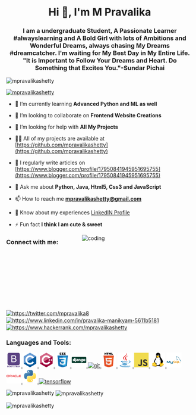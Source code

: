 
<h1 align="center">Hi 👋, I'm M Pravalika</h1>
<h3 align="center">I am a undergraduate Student, A Passionate Learner #alwayslearning and A Bold Girl with lots of Ambitions and Wonderful Dreams, always chasing My Dreams #dreamcatcher. I'm waiting for My Best Day in My Entire Life. "It is Important to Follow Your Dreams and Heart. Do Something that Excites You."-Sundar Pichai</h3>

<p align="left"> <img src="https://komarev.com/ghpvc/?username=mpravalikashetty&label=Profile%20views&color=0e75b6&style=flat" alt="mpravalikashetty" /> </p>

<p align="left"> <a href="https://github.com/ryo-ma/github-profile-trophy"><img src="https://github-profile-trophy.vercel.app/?username=mpravalikashetty" alt="mpravalikashetty" /></a> </p>

-  🌱 I’m currently learning **Advanced Python and ML as well**

- 👯 I’m looking to collaborate on **Frontend Website Creations**

- 🤝 I’m looking for help with **All My Projects**

- 👨‍💻 All of my projects are available at [https://github.com/mpravalikashetty](https://github.com/mpravalikashetty)

- 📝 I regularly write articles on [https://www.blogger.com/profile/17950841945951695755](https://www.blogger.com/profile/17950841945951695755)

- 💬 Ask me about **Python, Java, Html5, Css3 and JavaScript**

- 📫 How to reach me **mpravalikashetty@gmail.com**

- 📄 Know about my experiences [LinkedIN Profile](https://www.linkedin.com/in/itsmepravalikam/)
- ⚡ Fun fact **I think I am cute & sweet**
<img align="right" alt="coding" height="200" width="300" src="https://blog.penjee.com/wp-content/uploads/2016/05/penjee-penguin-recursion-visualization.gif ">
<h3 align="left">Connect with me:</h3>
<p align="left">
<a href="https://twitter.com/https://twitter.com/mpravalika8" target="blank"><img align="center" src="https://cdn.jsdelivr.net/npm/simple-icons@3.0.1/icons/twitter.svg" alt="https://twitter.com/mpravalika8" height="30" width="40" /></a>
<a href="https://linkedin.com/in/https://www.linkedin.com/in/pravalika-manikyam-5611b5181" target="blank"><img align="center" src="https://cdn.jsdelivr.net/npm/simple-icons@3.0.1/icons/linkedin.svg" alt="https://www.linkedin.com/in/pravalika-manikyam-5611b5181" height="30" width="40" /></a>
<a href="https://www.hackerrank.com/https://www.hackerrank.com/mpravalikashetty" target="blank"><img align="center" src="https://cdn.jsdelivr.net/npm/simple-icons@3.0.1/icons/hackerrank.svg" alt="https://www.hackerrank.com/mpravalikashetty" height="30" width="40" /></a>
</p>

<h3 align="left">Languages and Tools:</h3>
<p align="left"> <a href="https://getbootstrap.com" target="_blank"> <img src="https://raw.githubusercontent.com/devicons/devicon/master/icons/bootstrap/bootstrap-plain-wordmark.svg" alt="bootstrap" width="40" height="40"/> </a> <a href="https://www.cprogramming.com/" target="_blank"> <img src="https://raw.githubusercontent.com/devicons/devicon/master/icons/c/c-original.svg" alt="c" width="40" height="40"/> </a> <a href="https://www.w3schools.com/cpp/" target="_blank"> <img src="https://raw.githubusercontent.com/devicons/devicon/master/icons/cplusplus/cplusplus-original.svg" alt="cplusplus" width="40" height="40"/> </a> <a href="https://www.w3schools.com/css/" target="_blank"> <img src="https://raw.githubusercontent.com/devicons/devicon/master/icons/css3/css3-original-wordmark.svg" alt="css3" width="40" height="40"/> </a> <a href="https://www.djangoproject.com/" target="_blank"> <img src="https://raw.githubusercontent.com/devicons/devicon/master/icons/django/django-original.svg" alt="django" width="40" height="40"/> </a> <a href="https://git-scm.com/" target="_blank"> <img src="https://www.vectorlogo.zone/logos/git-scm/git-scm-icon.svg" alt="git" width="40" height="40"/> </a> <a href="https://www.w3.org/html/" target="_blank"> <img src="https://raw.githubusercontent.com/devicons/devicon/master/icons/html5/html5-original-wordmark.svg" alt="html5" width="40" height="40"/> </a> <a href="https://www.java.com" target="_blank"> <img src="https://raw.githubusercontent.com/devicons/devicon/master/icons/java/java-original.svg" alt="java" width="40" height="40"/> </a> <a href="https://developer.mozilla.org/en-US/docs/Web/JavaScript" target="_blank"> <img src="https://raw.githubusercontent.com/devicons/devicon/master/icons/javascript/javascript-original.svg" alt="javascript" width="40" height="40"/> </a> <a href="https://www.linux.org/" target="_blank"> <img src="https://raw.githubusercontent.com/devicons/devicon/master/icons/linux/linux-original.svg" alt="linux" width="40" height="40"/> </a> <a href="https://www.mysql.com/" target="_blank"> <img src="https://raw.githubusercontent.com/devicons/devicon/master/icons/mysql/mysql-original-wordmark.svg" alt="mysql" width="40" height="40"/> </a> <a href="https://www.oracle.com/" target="_blank"> <img src="https://raw.githubusercontent.com/devicons/devicon/master/icons/oracle/oracle-original.svg" alt="oracle" width="40" height="40"/> </a> <a href="https://www.python.org" target="_blank"> <img src="https://raw.githubusercontent.com/devicons/devicon/master/icons/python/python-original.svg" alt="python" width="40" height="40"/> </a> <a href="https://www.tensorflow.org" target="_blank"> <img src="https://www.vectorlogo.zone/logos/tensorflow/tensorflow-icon.svg" alt="tensorflow" width="40" height="40"/> </a> </p>

<p><img align="left" src="https://github-readme-stats.vercel.app/api/top-langs?username=mpravalikashetty&show_icons=true&locale=en&layout=compact" alt="mpravalikashetty" /></p>

<p>&nbsp;<img align="center" src="https://github-readme-stats.vercel.app/api?username=mpravalikashetty&show_icons=true&locale=en" alt="mpravalikashetty" /></p>

<p><img align="center" src="https://github-readme-streak-stats.herokuapp.com/?user=mpravalikashetty&" alt="mpravalikashetty" /></p>

